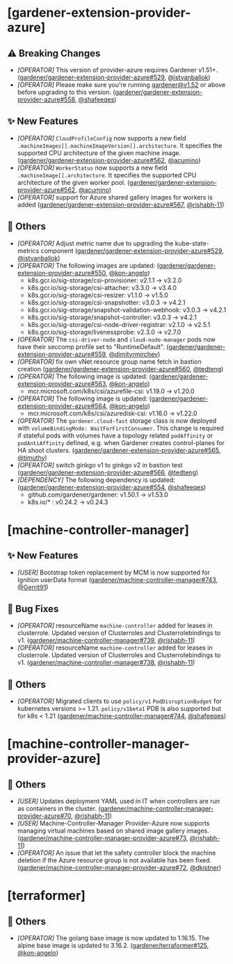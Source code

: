 # [gardener-extension-provider-azure]
## ⚠️ Breaking Changes
* *[OPERATOR]* This version of provider-azure requires Gardener v1.51+. ([gardener/gardener-extension-provider-azure#529](https://github.com/gardener/gardener-extension-provider-azure/pull/529), [@istvanballok](https://github.com/istvanballok))
* *[OPERATOR]* Please make sure you're running gardener@v1.52 or above before upgrading to this version. ([gardener/gardener-extension-provider-azure#558](https://github.com/gardener/gardener-extension-provider-azure/pull/558), [@shafeeqes](https://github.com/shafeeqes))
## ✨ New Features
* *[OPERATOR]* `CloudProfileConfig` now supports a new field `.machineImages[].machineImageVersion[].architecture`. It specifies the supported CPU architecture of the given machine image. ([gardener/gardener-extension-provider-azure#562](https://github.com/gardener/gardener-extension-provider-azure/pull/562), [@acumino](https://github.com/acumino))
* *[OPERATOR]* `WorkerStatus` now supports a new field `.machineImage[].architecture`. It specifies the supported CPU architecture of the given worker pool. ([gardener/gardener-extension-provider-azure#562](https://github.com/gardener/gardener-extension-provider-azure/pull/562), [@acumino](https://github.com/acumino))
* *[OPERATOR]* support for Azure shared gallery images for workers is added ([gardener/gardener-extension-provider-azure#567](https://github.com/gardener/gardener-extension-provider-azure/pull/567), [@rishabh-11](https://github.com/rishabh-11))
## 🏃 Others
* *[OPERATOR]* Adjust metric name due to upgrading the kube-state-metrics component ([gardener/gardener-extension-provider-azure#529](https://github.com/gardener/gardener-extension-provider-azure/pull/529), [@istvanballok](https://github.com/istvanballok))
* *[OPERATOR]* The following images are updated: ([gardener/gardener-extension-provider-azure#550](https://github.com/gardener/gardener-extension-provider-azure/pull/550), [@kon-angelo](https://github.com/kon-angelo))
  * k8s.gcr.io/sig-storage/csi-provisioner: v2.1.1 -> v3.2.0
  * k8s.gcr.io/sig-storage/csi-attacher: v3.3.0 -> v3.4.0
  * k8s.gcr.io/sig-storage/csi-resizer: v1.1.0 -> v1.5.0
  * k8s.gcr.io/sig-storage/csi-snapshotter: v3.0.3 -> v4.2.1
  * k8s.gcr.io/sig-storage/snapshot-validation-webhook: v3.0.3 -> v4.2.1
  * k8s.gcr.io/sig-storage/snapshot-controller: v3.0.3 -> v4.2.1
  * k8s.gcr.io/sig-storage/csi-node-driver-registrar: v2.1.0 -> v2.5.1
  * k8s.gcr.io/sig-storage/livenessprobe: v2.3.0 -> v2.7.0
* *[OPERATOR]* The `csi-driver-node` and `cloud-node-manager` pods now have their seccomp profile set to "RuntimeDefault". ([gardener/gardener-extension-provider-azure#559](https://github.com/gardener/gardener-extension-provider-azure/pull/559), [@dimityrmirchev](https://github.com/dimityrmirchev))
* *[OPERATOR]* fix own vNet resource group name fetch in bastion creation ([gardener/gardener-extension-provider-azure#560](https://github.com/gardener/gardener-extension-provider-azure/pull/560), [@tedteng](https://github.com/tedteng))
* *[OPERATOR]* The following image is updated: ([gardener/gardener-extension-provider-azure#563](https://github.com/gardener/gardener-extension-provider-azure/pull/563), [@kon-angelo](https://github.com/kon-angelo))
  * mcr.microsoft.com/k8s/csi/azurefile-csi: v1.19.0 -> v1.20.0
* *[OPERATOR]* The following image is updated: ([gardener/gardener-extension-provider-azure#564](https://github.com/gardener/gardener-extension-provider-azure/pull/564), [@kon-angelo](https://github.com/kon-angelo))
  * mcr.microsoft.com/k8s/csi/azuredisk-csi: v1.16.0 -> v1.22.0
* *[OPERATOR]* The `gardener.cloud-fast` storage class is now deployed with `volumeBindingMode: WaitForFirstConsumer`. This change is required if stateful pods with volumes have a topology related `podAffinity` or `podAntiAffinity` defined, e.g. when Gardener creates control-planes for HA shoot clusters. ([gardener/gardener-extension-provider-azure#565](https://github.com/gardener/gardener-extension-provider-azure/pull/565), [@timuthy](https://github.com/timuthy))
* *[OPERATOR]* switch ginkgo v1 to ginkgo v2 in bastion test ([gardener/gardener-extension-provider-azure#566](https://github.com/gardener/gardener-extension-provider-azure/pull/566), [@tedteng](https://github.com/tedteng))
* *[DEPENDENCY]* The following dependency is updated: ([gardener/gardener-extension-provider-azure#554](https://github.com/gardener/gardener-extension-provider-azure/pull/554), [@shafeeqes](https://github.com/shafeeqes))
  * github.com/gardener/gardener: v1.50.1 -> v1.53.0
  * k8s.io/* : v0.24.2 -> v0.24.3
# [machine-controller-manager]
## ✨ New Features
* *[USER]* Bootstrap token replacement by MCM is now supported for Ignition userData format ([gardener/machine-controller-manager#743](https://github.com/gardener/machine-controller-manager/pull/743), [@Gerrit91](https://github.com/Gerrit91))
## 🐛 Bug Fixes
* *[OPERATOR]* resourceName `machine-controller` added for leases in clusterrole. Updated version of Clusterroles and Clusterrolebindings to v1. ([gardener/machine-controller-manager#739](https://github.com/gardener/machine-controller-manager/pull/739), [@rishabh-11](https://github.com/rishabh-11))
* *[OPERATOR]* resourceName `machine-controller` added for leases in clusterrole. Updated version of Clusterroles and Clusterrolebindings to v1. ([gardener/machine-controller-manager#738](https://github.com/gardener/machine-controller-manager/pull/738), [@rishabh-11](https://github.com/rishabh-11))
## 🏃 Others
* *[OPERATOR]* Migrated clients to use `policy/v1` `PodDisruptionBudget` for kubernetes versions >= 1.21. `policy/v1beta1` PDB is also supported but for k8s < 1.21 ([gardener/machine-controller-manager#744](https://github.com/gardener/machine-controller-manager/pull/744), [@shafeeqes](https://github.com/shafeeqes))
# [machine-controller-manager-provider-azure]
## 🏃 Others
* *[USER]* Updates deployment YAML used in IT when controllers are run as containers in the cluster. ([gardener/machine-controller-manager-provider-azure#70](https://github.com/gardener/machine-controller-manager-provider-azure/pull/70), [@rishabh-11](https://github.com/rishabh-11))
* *[USER]* Machine-Controller-Manager Provider-Azure now supports managing virtual machines based on shared image gallery images. ([gardener/machine-controller-manager-provider-azure#73](https://github.com/gardener/machine-controller-manager-provider-azure/pull/73), [@rishabh-11](https://github.com/rishabh-11))
* *[OPERATOR]* An issue that let the safety controller block the machine deletion if the Azure resource group is not available has been fixed. ([gardener/machine-controller-manager-provider-azure#72](https://github.com/gardener/machine-controller-manager-provider-azure/pull/72), [@dkistner](https://github.com/dkistner))
# [terraformer]
## 🏃 Others
* *[OPERATOR]* The golang base image is now updated to 1.16.15. The alpine base image is updated to 3.16.2. ([gardener/terraformer#125](https://github.com/gardener/terraformer/pull/125), [@kon-angelo](https://github.com/kon-angelo))